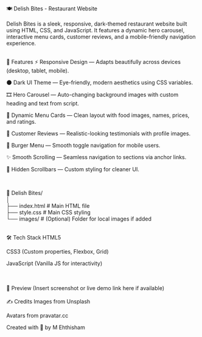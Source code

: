 🍽️ Delish Bites - Restaurant Website <br><br>
Delish Bites is a sleek, responsive, dark-themed restaurant website built using HTML, CSS, and JavaScript. It features a dynamic hero carousel, interactive menu cards, customer reviews, and a mobile-friendly navigation experience.

<br/>
🚀 Features
⚡ Responsive Design — Adapts beautifully across devices (desktop, tablet, mobile).

🌑 Dark UI Theme — Eye-friendly, modern aesthetics using CSS variables.

🎞️ Hero Carousel — Auto-changing background images with custom heading and text from script.

🍔 Dynamic Menu Cards — Clean layout with food images, names, prices, and ratings.

🌟 Customer Reviews — Realistic-looking testimonials with profile images.

📱 Burger Menu — Smooth toggle navigation for mobile users.

✨ Smooth Scrolling — Seamless navigation to sections via anchor links.

🚫 Hidden Scrollbars — Custom styling for cleaner UI.

<br/>

🍕 Delish Bites/ <br>
│<br>
├── index.html          # Main HTML file<br>
├── style.css           # Main CSS styling<br>
└── images/             # (Optional) Folder for local images if added<br>

<br/>
🛠️ Tech Stack
HTML5

CSS3 (Custom properties, Flexbox, Grid)

JavaScript (Vanilla JS for interactivity)

<br/>

<br/>
📸 Preview
(Insert screenshot or live demo link here if available)

<br/>
<br/>
✍️ Credits
Images from Unsplash

Avatars from pravatar.cc

Created with 💛 by M Ehthisham

<br/>
